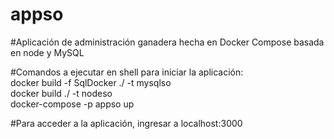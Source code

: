 # appso
#Aplicación de administración ganadera hecha en Docker Compose basada en node y MySQL

#Comandos a ejecutar en shell para iniciar la aplicación:   
docker build -f SqlDocker ./ -t mysqlso   
docker build ./ -t nodeso   
docker-compose -p appso up   

#Para acceder a la aplicación, ingresar a localhost:3000   
